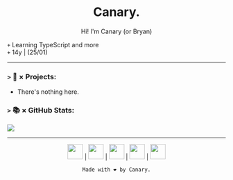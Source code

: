 <h1 align="center">Canary.</h1>
<p align="center">
  Hi! I'm Canary (or Bryan)
</p>

`+` Learning TypeScript and more <br>
`+` 14y | (25/01)

<hr/>

### `>` 🚀 × Projects:
+ There's nothing here.

### `>` 📚 × GitHub Stats:
<div>
  <img src="https://github-readme-stats.vercel.app/api?username=Canary2000&show_icons=true&count_private=false&theme=dracula&border_radius=7">
</div>

<hr/>

<p align="center">
  <img height="35em" width="35em"
    src="https://cdn.jsdelivr.net/gh/devicons/devicon/icons/javascript/javascript-original.svg"
  /> |
  <img height="35em" width="35em"
    src="https://cdn.jsdelivr.net/gh/devicons/devicon/icons/nodejs/nodejs-original.svg"
  /> |
  <img height="35em" width="35em"
    src="https://cdn.jsdelivr.net/gh/devicons/devicon/icons/socketio/socketio-original.svg"
  /> |
  <img height="35em" width="35em"
    src="https://cdn.jsdelivr.net/gh/devicons/devicon/icons/express/express-original.svg"
  /> |
  <img height="35em" width="35em"
    src="https://cdn.jsdelivr.net/gh/devicons/devicon/icons/firebase/firebase-plain.svg"
  /> 
  
  <p align="center"><code>Made with ❤️ by Canary.</code></p>
</p>
